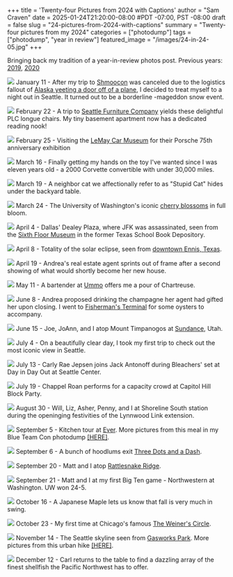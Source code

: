 +++
title = 'Twenty-four Pictures from 2024 with Captions'
author = "Sam Craven"
date = 2025-01-24T21:20:00-08:00
#PDT -07:00, PST -08:00
draft = false
slug = "24-pictures-from-2024-with-captions"
summary = "Twenty-four pictures from my 2024"
categories = ["photodump"]
tags = ["photodump", "year in review"]
featured_image = "/images/24-in-24-05.jpg"
+++

Bringing back my tradition of a year-in-review photos post. Previous years: [2019](../nineteen-pictures-from-2019/), [2020](../twenty-pictures-from-2020/)

[![](/images/24-in-24-01.jpg)](/images/24-in-24-01.jpg)
January 11 - After my trip to [Shmoocon](https://www.shmoocon.org) was canceled due to the logistics fallout of [Alaska yeeting a door off of a plane](https://en.wikipedia.org/wiki/Alaska_Airlines_Flight_1282), I decided to treat myself to a night out in Seattle. It turned out to be a borderline -mageddon snow event.

[![](/images/24-in-24-02.jpg)](/images/24-in-24-02.jpg)
February 22 - A trip to [Seattle Furniture Company](https://seattlefurniturecompany.com/) yields these delightful PLC longue chairs. My tiny basement apartment now has a dedicated reading nook!

[![](/images/24-in-24-03.jpg)](/images/24-in-24-03.jpg)
February 25 - Visiting the [LeMay Car Museum](https://www.americascarmuseum.org/) for their Porsche 75th anniversary exhibition


[![](/images/24-in-24-04.jpg)](/images/24-in-24-04.jpg)
March 16 - Finally getting my hands on the toy I've wanted since I was eleven years old - a 2000 Corvette convertible with under 30,000 miles. 

[![](/images/24-in-24-05.jpg)](/images/24-in-24-05.jpg)
March 19 - A neighbor cat we affectionally refer to as "Stupid Cat" hides under the backyard table.

[![](/images/24-in-24-06.jpg)](/images/24-in-24-06.jpg)
March 24 - The University of Washington's iconic [cherry blossoms](https://www.washington.edu/cherryblossoms/) in full bloom.

[![](/images/24-in-24-07.jpg)](/images/24-in-24-07.jpg)
April 4 - Dallas' Dealey Plaza, where JFK was assassinated, seen from the [Sixth Floor Museum](https://www.jfk.org/) in the former Texas School Book Depository.

[![](/images/24-in-24-08.jpg)](/images/24-in-24-08.jpg)
April 8 - Totality of the solar eclipse, seen from [downtown Ennis, Texas](https://www.google.com/maps/place/32%C2%B019'45.1%22N+96%C2%B037'39.7%22W/@32.3132957,-96.6313096,8157m/data=!3m1!1e3!4m4!3m3!8m2!3d32.3292!4d-96.627683?entry=ttu&g_ep=EgoyMDI1MDEyMi4wIKXMDSoASAFQAw%3D%3D).

[![](/images/24-in-24-09.jpg)](/images/24-in-24-09.jpg)
April 19 - Andrea's real estate agent sprints out of frame after a second showing of what would shortly become her new house.

[![](/images/24-in-24-10.jpg)](/images/24-in-24-10.jpg)
May 11 - A bartender at [Ummo](https://www.ummochicago.com/) offers me a pour of Chartreuse.

[![](/images/24-in-24-11.jpg)](/images/24-in-24-11.jpg)
June 8 - Andrea proposed drinking the champagne her agent had gifted her upon closing. I went to [Fisherman's Terminal](https://www.portseattle.org/maritime/fishermen-terminal) for some oysters to accompany.

[![](/images/24-in-24-12.jpg)](/images/24-in-24-12.jpg)
June 15 - Joe, JoAnn, and I atop Mount Timpanogos at [Sundance](https://www.sundanceresort.com/), Utah.

[![](/images/24-in-24-13.jpg)](/images/24-in-24-13.jpg)
July 4 - On a beautifully clear day, I took my first trip to check out the most iconic view in Seattle.

[![](/images/24-in-24-14.jpg)](/images/24-in-24-14.jpg)
July 13 - Carly Rae Jepsen joins Jack Antonoff during Bleachers' set at Day in Day Out at Seattle Center.

[![](/images/24-in-24-15.jpg)](/images/24-in-24-15.jpg)
July 19 - Chappel Roan performs for a capacity crowd at Capitol Hill Block Party.

[![](/images/24-in-24-16.jpg)](/images/24-in-24-16.jpg)
August 30 - Will, Liz, Asher, Penny, and I at Shoreline South station during the openinging festivities of the Lynnwood Link extension.

[![](/images/24-in-24-17.jpg)](/images/24-in-24-17.jpg)
September 5 - Kitchen tour at [Ever](https://www.ever-restaurant.com/). More pictures from this meal in my Blue Team Con photodump [[HERE]](/posts/photodump-chicago-for-blue-team-con-2024/#ever).

[![](/images/24-in-24-18.jpg)](/images/24-in-24-18.jpg)
September 6 - A bunch of hoodlums exit [Three Dots and a Dash](https://www.threedotschicago.com/).

[![](/images/24-in-24-19.jpg)](/images/24-in-24-19.jpg)
September 20 - Matt and I atop [Rattlesnake Ridge](https://www.google.com/maps/place/Rattlesnake+Ridge/@47.4346351,-121.9177202,24878m/data=!3m1!1e3!4m6!3m5!1s0x54907d092b367683:0x58ac9644dd367c39!8m2!3d47.4458252!4d-121.7949944!16zL20vMDdwdG15?entry=ttu&g_ep=EgoyMDI1MDEyMi4wIKXMDSoASAFQAw%3D%3D).

[![](/images/24-in-24-20.jpg)](/images/24-in-24-20.jpg)
September 21 - Matt and I at my first Big Ten game - Northwestern at Washington. UW won 24-5.

[![](/images/24-in-24-21.jpg)](/images/24-in-24-21.jpg)
October 16 - A Japanese Maple lets us know that fall is very much in swing.

[![](/images/24-in-24-22.jpg)](/images/24-in-24-22.jpg)
October 23 - My first time at Chicago's famous [The Weiner's Circle](https://www.wienerscirclechicago.com/).

[![](/images/24-in-24-23.jpg)](/images/24-in-24-23.jpg)
November 14 - The Seattle skyline seen from [Gasworks Park](https://www.seattle.gov/parks/allparks/gas-works-park). More pictures from this urban hike [[HERE]](/posts/urban-hike_uw-to-ballard-2024-11-14/).

[![](/images/24-in-24-24.jpg)](/images/24-in-24-24.jpg)
December 12 - Carl returns to the table to find a dazzling array of the finest shellfish the Pacific Northwest has to offer.
